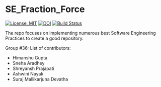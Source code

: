 # SE_Fraction_Force

[![License: MIT](https://img.shields.io/badge/License-MIT-yellow.svg)](https://opensource.org/licenses/MIT) 
[![DOI](https://zenodo.org/badge/401145282.svg)](https://zenodo.org/badge/latestdoi/401145282)
[![Build Status](https://app.travis-ci.com/Sneha-at/SE_Fraction_Force.svg?branch=main)](https://app.travis-ci.com/Sneha-at/SE_Fraction_Force)

The repo focuses on implementing numerous best Software Engineering Practices to create a good repository. 

Group #36:
List of contributors:
- Himanshu Gupta
- Sneha Aradhey
- Shreyansh Prajapati
- Ashwini Nayak
- Suraj Mallikarjuna Devatha

